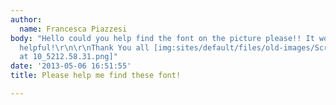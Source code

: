 ```yaml
---
author:
  name: Francesca Piazzesi
body: "Hello could you help find the font on the picture please!! It would be very
  helpful!\r\n\r\nThank You all [img:sites/default/files/old-images/Screen Shot 2013-05-06
  at 10_5212.58.31.png]"
date: '2013-05-06 16:51:55'
title: Please help me find these font!

---
```

